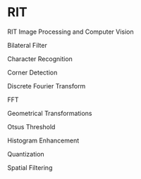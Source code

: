 # RIT
RIT Image Processing and Computer Vision

Bilateral Filter 

Character Recognition

Corner Detection

Discrete Fourier Transform

FFT

Geometrical Transformations

Otsus Threshold

Histogram Enhancement

Quantization

Spatial Filtering
